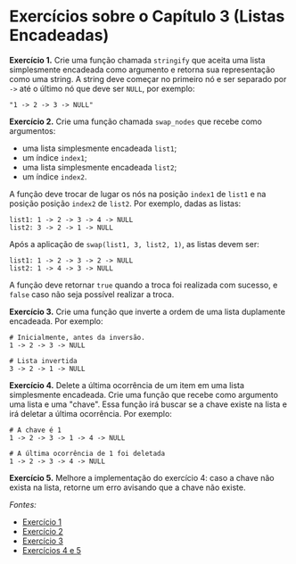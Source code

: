# Exercícios sobre o Capítulo 3 (Listas Encadeadas)

**Exercício 1.** Crie uma função chamada `stringify` que aceita uma lista simplesmente encadeada como argumento e retorna sua representação como uma string. A string deve começar no primeiro nó e ser separado por ` -> ` até o último nó que deve ser `NULL`, por exemplo:

```
"1 -> 2 -> 3 -> NULL"
``` 

**Exercício 2.** Crie uma função chamada `swap_nodes` que recebe como argumentos:

- uma lista simplesmente encadeada `list1`;
- um índice `index1`;
- uma lista simplesmente encadeada `list2`;
- um índice `index2`.

A função deve trocar de lugar os nós na posição `index1` de `list1` e na posição posição `index2` de `list2`. Por exemplo, dadas as listas:

```
list1: 1 -> 2 -> 3 -> 4 -> NULL
list2: 3 -> 2 -> 1 -> NULL
```

Após a aplicação de `swap(list1, 3, list2, 1)`, as listas devem ser:

```
list1: 1 -> 2 -> 3 -> 2 -> NULL
list2: 1 -> 4 -> 3 -> NULL
```

A função deve retornar `true` quando a troca foi realizada com sucesso, e `false` caso não seja possível realizar a troca.

**Exercício 3.** Crie uma função que inverte a ordem de uma lista duplamente encadeada. Por exemplo:

```
# Inicialmente, antes da inversão.
1 -> 2 -> 3 -> NULL

# Lista invertida
3 -> 2 -> 1 -> NULL
```

**Exercício 4.** Delete a última ocorrência de um item em uma lista simplesmente encadeada. Crie uma função que recebe como argumento uma lista e uma "chave". Essa função irá buscar se a chave existe na lista e irá deletar a última ocorrência. Por exemplo:

```
# A chave é 1
1 -> 2 -> 3 -> 1 -> 4 -> NULL

# A última ocorrência de 1 foi deletada
1 -> 2 -> 3 -> 4 -> NULL
```

**Exercício 5.** Melhore a implementação do exercício 4: caso a chave não exista na lista, retorne um erro avisando que a chave não existe.

*Fontes:*

- [Exercício 1](https://www.codewars.com/kata/582c297e56373f0426000098)
- [Exercício 2](https://www.codewars.com/kata/58d91d5f024c724b50000300
)
- [Exercício 3](https://www.geeksforgeeks.org/reverse-a-doubly-linked-list/)
- [Exercícios 4 e 5](https://www.geeksforgeeks.org/delete-last-occurrence-of-an-item-from-linked-list/)
